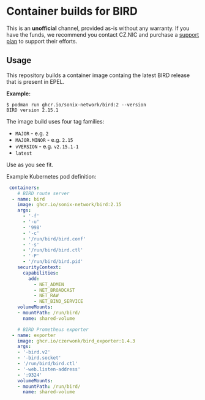 # Container builds for BIRD

This is an **unofficial** channel, provided as-is without any warranty.
If you have the funds, we recommend you contact CZ.NIC and purchase a [support plan](https://bird.network.cz/?support) to support their efforts.

## Usage

This repository builds a container image containg the latest BIRD release that is present in EPEL.

**Example:**
```
$ podman run ghcr.io/sonix-network/bird:2 --version
BIRD version 2.15.1
```

The image build uses four tag families:
 - `MAJOR` - e.g. `2`
 - `MAJOR.MINOR` - e.g. `2.15`
 - `vVERSION` - e.g. `v2.15.1-1`
 - `latest`

Use as you see fit.

Example Kubernetes pod definition:

```yaml
 containers:
    # BIRD route server
  - name: bird
    image: ghcr.io/sonix-network/bird:2.15
    args:
      - '-f'
      - '-u'
      - '998'
      - '-c'
      - '/run/bird/bird.conf'
      - '-s'
      - '/run/bird/bird.ctl'
      - '-P'
      - '/run/bird/bird.pid'
    securityContext:
      capabilities:
        add:
          - NET_ADMIN
          - NET_BROADCAST
          - NET_RAW
          - NET_BIND_SERVICE
    volumeMounts:
    - mountPath: /run/bird/
      name: shared-volume

    # BIRD Prometheus exporter
  - name: exporter
    image: ghcr.io/czerwonk/bird_exporter:1.4.3
    args:
    - '-bird.v2'
    - '-bird.socket'
    - '/run/bird/bird.ctl'
    - '-web.listen-address'
    - ':9324'
    volumeMounts:
    - mountPath: /run/bird/
      name: shared-volume
```

